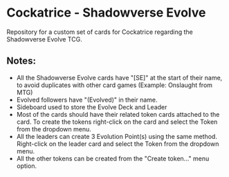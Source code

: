 # Cockatrice - Shadowverse Evolve
Repository for a custom set of cards for Cockatrice regarding the Shadowverse Evolve TCG.

## Notes:
* All the Shadowverse Evolve cards have "[SE]" at the start of their name, to avoid duplicates with other card games (Example: Onslaught from MTG)
* Evolved followers have "(Evolved)" in their name.
* Sideboard used to store the Evolve Deck and Leader
* Most of the cards should have their related token cards attached to the card. To create the tokens right-click on the card and select the Token from the dropdown menu.
* All the leaders can create 3 Evolution Point(s) using the same method. Right-click on the leader card and select the Token from the dropdown menu.
* All the other tokens can be created from the "Create token..." menu option.
